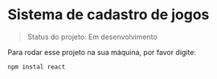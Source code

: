 <h1>Sistema de cadastro de jogos</h1>

>Status do projeto: Em desenvolvimento

Para rodar esse projeto na sua máquina, por favor digite:

````
npm instal react
````
